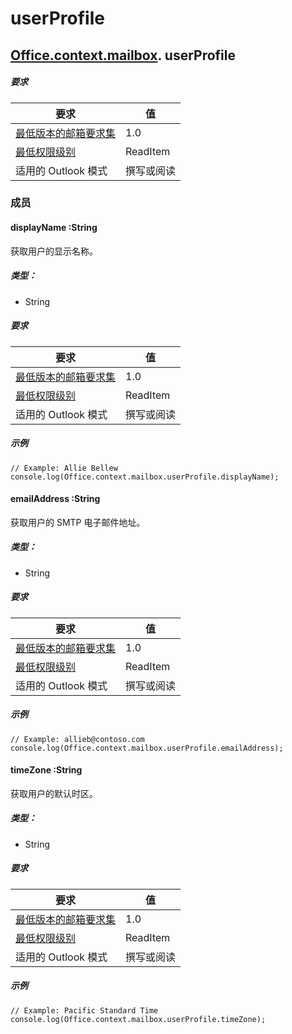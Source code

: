 

# <a name="userprofile"></a>userProfile

## [Office](Office.md)[.context](Office.context.md)[.mailbox](Office.context.mailbox.md). userProfile

##### <a name="requirements"></a>要求

|要求| 值|
|---|---|
|[最低版本的邮箱要求集](./tutorial-api-requirement-sets.md)| 1.0|
|[最低权限级别](../../docs/outlook/understanding-outlook-add-in-permissions.md)| ReadItem|
|适用的 Outlook 模式| 撰写或阅读|

### <a name="members"></a>成员

####  <a name="displayname-:string"></a>displayName :String

获取用户的显示名称。

##### <a name="type:"></a>类型：

*   String

##### <a name="requirements"></a>要求

|要求| 值|
|---|---|
|[最低版本的邮箱要求集](./tutorial-api-requirement-sets.md)| 1.0|
|[最低权限级别](../../docs/outlook/understanding-outlook-add-in-permissions.md)| ReadItem|
|适用的 Outlook 模式| 撰写或阅读|

##### <a name="example"></a>示例

```
// Example: Allie Bellew
console.log(Office.context.mailbox.userProfile.displayName);
```

####  <a name="emailaddress-:string"></a>emailAddress :String

获取用户的 SMTP 电子邮件地址。

##### <a name="type:"></a>类型：

*   String

##### <a name="requirements"></a>要求

|要求| 值|
|---|---|
|[最低版本的邮箱要求集](./tutorial-api-requirement-sets.md)| 1.0|
|[最低权限级别](../../docs/outlook/understanding-outlook-add-in-permissions.md)| ReadItem|
|适用的 Outlook 模式| 撰写或阅读|

##### <a name="example"></a>示例

```
// Example: allieb@contoso.com
console.log(Office.context.mailbox.userProfile.emailAddress);
```

####  <a name="timezone-:string"></a>timeZone :String

获取用户的默认时区。

##### <a name="type:"></a>类型：

*   String

##### <a name="requirements"></a>要求

|要求| 值|
|---|---|
|[最低版本的邮箱要求集](./tutorial-api-requirement-sets.md)| 1.0|
|[最低权限级别](../../docs/outlook/understanding-outlook-add-in-permissions.md)| ReadItem|
|适用的 Outlook 模式| 撰写或阅读|

##### <a name="example"></a>示例

```
// Example: Pacific Standard Time
console.log(Office.context.mailbox.userProfile.timeZone);
```